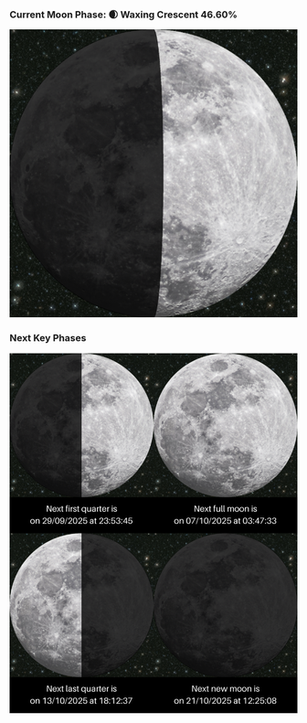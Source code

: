 ### Current Moon Phase: 🌒 Waxing Crescent 46.60%
![Moon Phase](moonphase.png)
### Next Key Phases
![Gallery](gallery.png)